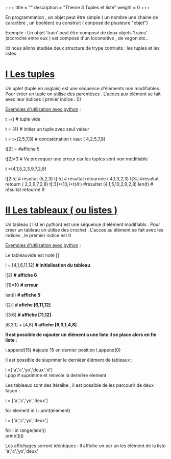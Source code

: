 +++
title = ""
description = "Theme 3 Tuples et liste"
weight = 0
+++

En programmation , un objet peut être simple ( un nombre une chaine de caractère , un booléen) ou construit ( conposé de plusieure "objet")

Exemple : Un objet 'train' peut être composé de deux objets 'trains' (accroché entre eux ) est composé d'un locomotive , de vagon etc..

Ici nous allons étudiée deux structure de trype contruits : les tuples et les listes 

# <u>I Les tuples</u><br>

Un uplet (tuple en anglais) est une séquence d'éléments non modifiables . Pour créer un tuple on utilise des parentèses . L'acces aux élément se fait avec leur indices ( prmier indice : 0)


<u>Exemples d'utilisation avec python</u> : 

t =() # tuple vide<br>

t = (4) # initier un tuple avec seul valeur <br>

t = t+(2,5,7,8) # concaténation t vaut ( 4,2,5,7,8)<br>

t[2] = #affiche 5<br>

t[2]=3 # Va provoquer une erreur car les tuples sont non modifiable <br>

t =(4,1,5,2,3,9,7,2,8)<br>

t[2:5] # résultat (5,2,3)
t[:5] # résultat retournée ( 4,1,3,2,3)
t[3:] #résultat retourn ( 2,3,9,7,2,8)
t[:3]+(10,)+t(4:) #résultat (4,1,5,10,3,9,2,8)
len(t) # résultat retourné 9

# <u>II Les tableaux ( ou listes )</u><br>

Un tableau ( list en python) est une séquence d'élément modifiabls . Pour créer un tableau on utilise des crochet . L'acces au élément se fait avec les indices , le premier indice est 0

<u>Exemples d'utilisation avec python</u> : 

Le tableauvide est noté []

l = [4,1,6,11,12] <b># initialisation du tableau</b><br>

l[2] <b># affiche 6</b><br>

l[1]=10 <b># erreur</b><br>

len(l) <b># affiche 5</b><br>

l[2:] <b># afiche [6,11,12]</b><br>

l[3:6] <b># affiche [11,12]</b><br>

[6,3,1] + [4,8] <b># affiche [6,3,1,4,8]</b><br>


<b>Il est possible de rajouter un élément a une liste il se place alors en fin liste :</b>

l.append(15) #ajoute 15 en dernier position
l.append(0)

Il est possible de siuprimer le dernièer élément de tableaux :

l =['a','c','yo','deux','d']<br>
l.pop # suprimme et renvoie la dernière element

Les tableaux sont des itéralbe , il est possible de les parcourir de deux façon : 

i = ['a','c','yo','deux']<br>

for element in l :
	print(element)



i = ['a','c','yo','deux']

for i in range(len(l))<br>
	print(l[i])<br>

Les affichages serront identiques : Il affiche un par un les élément de la liste 'a','c','yo','deux'